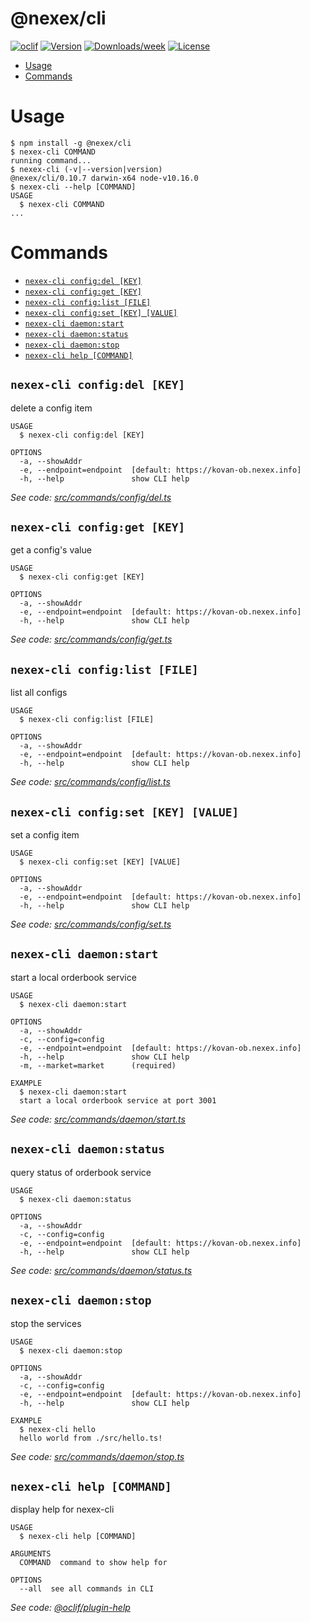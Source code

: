 @nexex/cli
=======



[![oclif](https://img.shields.io/badge/cli-oclif-brightgreen.svg)](https://oclif.io)
[![Version](https://img.shields.io/npm/v/@nexex/cli.svg)](https://npmjs.org/package/@nexex/cli)
[![Downloads/week](https://img.shields.io/npm/dw/@nexex/cli.svg)](https://npmjs.org/package/@nexex/cli)
[![License](https://img.shields.io/npm/l/@nexex/cli.svg)](https://github.com/NexexBuilder/nexex-mono/blob/master/packages/cli/package.json)

<!-- toc -->
* [Usage](#usage)
* [Commands](#commands)
<!-- tocstop -->
# Usage
<!-- usage -->
```sh-session
$ npm install -g @nexex/cli
$ nexex-cli COMMAND
running command...
$ nexex-cli (-v|--version|version)
@nexex/cli/0.10.7 darwin-x64 node-v10.16.0
$ nexex-cli --help [COMMAND]
USAGE
  $ nexex-cli COMMAND
...
```
<!-- usagestop -->
# Commands
<!-- commands -->
* [`nexex-cli config:del [KEY]`](#nexex-cli-configdel-key)
* [`nexex-cli config:get [KEY]`](#nexex-cli-configget-key)
* [`nexex-cli config:list [FILE]`](#nexex-cli-configlist-file)
* [`nexex-cli config:set [KEY] [VALUE]`](#nexex-cli-configset-key-value)
* [`nexex-cli daemon:start`](#nexex-cli-daemonstart)
* [`nexex-cli daemon:status`](#nexex-cli-daemonstatus)
* [`nexex-cli daemon:stop`](#nexex-cli-daemonstop)
* [`nexex-cli help [COMMAND]`](#nexex-cli-help-command)

## `nexex-cli config:del [KEY]`

delete a config item

```
USAGE
  $ nexex-cli config:del [KEY]

OPTIONS
  -a, --showAddr
  -e, --endpoint=endpoint  [default: https://kovan-ob.nexex.info]
  -h, --help               show CLI help
```

_See code: [src/commands/config/del.ts](https://github.com/NexexBuilder/nexex-mono/blob/v0.10.7/src/commands/config/del.ts)_

## `nexex-cli config:get [KEY]`

get a config's value

```
USAGE
  $ nexex-cli config:get [KEY]

OPTIONS
  -a, --showAddr
  -e, --endpoint=endpoint  [default: https://kovan-ob.nexex.info]
  -h, --help               show CLI help
```

_See code: [src/commands/config/get.ts](https://github.com/NexexBuilder/nexex-mono/blob/v0.10.7/src/commands/config/get.ts)_

## `nexex-cli config:list [FILE]`

list all configs

```
USAGE
  $ nexex-cli config:list [FILE]

OPTIONS
  -a, --showAddr
  -e, --endpoint=endpoint  [default: https://kovan-ob.nexex.info]
  -h, --help               show CLI help
```

_See code: [src/commands/config/list.ts](https://github.com/NexexBuilder/nexex-mono/blob/v0.10.7/src/commands/config/list.ts)_

## `nexex-cli config:set [KEY] [VALUE]`

set a config item

```
USAGE
  $ nexex-cli config:set [KEY] [VALUE]

OPTIONS
  -a, --showAddr
  -e, --endpoint=endpoint  [default: https://kovan-ob.nexex.info]
  -h, --help               show CLI help
```

_See code: [src/commands/config/set.ts](https://github.com/NexexBuilder/nexex-mono/blob/v0.10.7/src/commands/config/set.ts)_

## `nexex-cli daemon:start`

start a local orderbook service

```
USAGE
  $ nexex-cli daemon:start

OPTIONS
  -a, --showAddr
  -c, --config=config
  -e, --endpoint=endpoint  [default: https://kovan-ob.nexex.info]
  -h, --help               show CLI help
  -m, --market=market      (required)

EXAMPLE
  $ nexex-cli daemon:start
  start a local orderbook service at port 3001
```

_See code: [src/commands/daemon/start.ts](https://github.com/NexexBuilder/nexex-mono/blob/v0.10.7/src/commands/daemon/start.ts)_

## `nexex-cli daemon:status`

query status of orderbook service

```
USAGE
  $ nexex-cli daemon:status

OPTIONS
  -a, --showAddr
  -c, --config=config
  -e, --endpoint=endpoint  [default: https://kovan-ob.nexex.info]
  -h, --help               show CLI help
```

_See code: [src/commands/daemon/status.ts](https://github.com/NexexBuilder/nexex-mono/blob/v0.10.7/src/commands/daemon/status.ts)_

## `nexex-cli daemon:stop`

stop the services

```
USAGE
  $ nexex-cli daemon:stop

OPTIONS
  -a, --showAddr
  -c, --config=config
  -e, --endpoint=endpoint  [default: https://kovan-ob.nexex.info]
  -h, --help               show CLI help

EXAMPLE
  $ nexex-cli hello
  hello world from ./src/hello.ts!
```

_See code: [src/commands/daemon/stop.ts](https://github.com/NexexBuilder/nexex-mono/blob/v0.10.7/src/commands/daemon/stop.ts)_

## `nexex-cli help [COMMAND]`

display help for nexex-cli

```
USAGE
  $ nexex-cli help [COMMAND]

ARGUMENTS
  COMMAND  command to show help for

OPTIONS
  --all  see all commands in CLI
```

_See code: [@oclif/plugin-help](https://github.com/oclif/plugin-help/blob/v2.2.0/src/commands/help.ts)_
<!-- commandsstop -->
